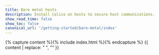 ```yaml
---
title: Bare metal hosts
description: Install Calico on hosts to secure host communications.
show_read_time: false
show_toc: false
canonical_url: '/getting-started/bare-metal/index'
---
```


{% capture content %}{% include index.html %}{% endcapture %}
{{ content | replace: "    ", "" }}

